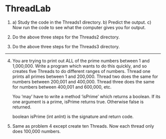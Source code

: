 # ThreadLab

1)  a)  Study the code in the Threads1 directory.
     b)  Predict the output.
     c)  Now run the code to see what the computer gives you for output.

2)  Do the above three steps for the Threads2 directory.

3)  Do the above three steps for the Threads3 directory.

*****************************************************************

4)  You are trying to print out ALL of the prime numbers between 1  and  1,000,000.
     Write a program which wants to do this quickly, and so creates five Threads to do different ranges of 
      numbers.  Thread one prints all primes between 1 and 200,000.
      Thread two does the same for numbers between 200,001 and 400,000.
      Thread three does the same for numbers between 400,001 and 600,000,  etc.

      You ‘may’ have to write a method ‘isPrime’ which returns a boolean.  If its one argument is a prime,
       isPrime returns true.  Otherwise false is returned.

      boolean  isPrime (int anInt)     is the signature and return code.


5)  Same as problem 4 except create ten Threads.  Now each thread only does 100,000 numbers.


